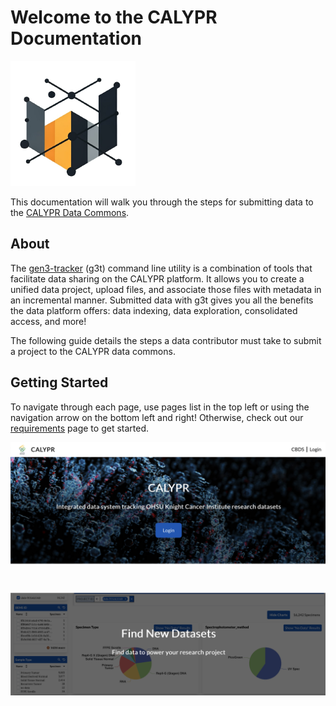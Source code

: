 # Welcome to the CALYPR Documentation

<a href="https://calypr.ohsu.edu">![CALYPR logo](./images/website_header.jpg)</a>

This documentation will walk you through the steps for submitting data to the [CALYPR Data Commons](https://calypr.ohsu.edu.org).

## About
The [gen3-tracker](https://github.com/CALYPR/gen3_util/) (g3t) command line utility is a combination of tools that facilitate data sharing on the CALYPR platform. It allows you to create a unified data project, upload files, and associate those files with metadata in an incremental manner. Submitted data with g3t gives you all the benefits the data platform offers: data indexing, data exploration, consolidated access, and more!

The following guide details the steps a data contributor must take to submit a project to the CALYPR data commons.

## Getting Started

To navigate through each page, use pages list in the top left or using the navigation arrow on the bottom left and right! Otherwise, check out our [requirements](requirements.md) page to get started.

<a href="https://calypr.ohsu.edu.org">![Main landing page for CALYPR IDP](./images/main-page.png)</a>
